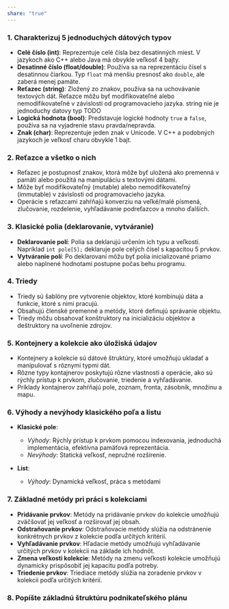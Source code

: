 ```yaml
---
share: "true"
---
```

### 1. Charakterizuj 5 jednoduchých dátových typov

- **Celé číslo (int)**: Reprezentuje celé čísla bez desatinných miest. V jazykoch ako C++ alebo Java má obvykle veľkosť 4 bajty.
- **Desatinné číslo (float/double)**: Používa sa na reprezentáciu čísel s desatinnou čiarkou. Typ `float` má menšiu presnosť ako `double`, ale zaberá menej pamäte.
- **Reťazec (string)**: Zložený zo znakov, používa sa na uchovávanie textových dát. Reťazce môžu byť modifikovateľné alebo nemodifikovateľné v závislosti od programovacieho jazyka. string nie je jednoduchy datovy typ TODO
- **Logická hodnota (bool)**: Predstavuje logické hodnoty `true` a `false`, používa sa na vyjadrenie stavu pravda/nepravda.
- **Znak (char)**: Reprezentuje jeden znak v Unicode. V C++ a podobných jazykoch je veľkosť charu obvykle 1 bajt.

### 2. Reťazce a všetko o nich

- Reťazec je postupnosť znakov, ktorá môže byť uložená ako premenná v pamäti alebo použitá na manipuláciu s textovými dátami.
- Môže byť modifikovateľný (mutable) alebo nemodifikovateľný (immutable) v závislosti od programovacieho jazyka.
- Operácie s reťazcami zahŕňajú konverziu na veľké/malé písmená, zlučovanie, rozdelenie, vyhľadávanie podreťazcov a mnoho ďalších.

### 3. Klasické polia (deklarovanie, vytváranie)

- **Deklarovanie polí**: Polia sa deklarujú určením ich typu a veľkosti. Napríklad `int pole[5];` deklaruje pole celých čísel s kapacitou 5 prvkov.
- **Vytváranie polí**: Po deklarovaní môžu byť polia inicializované priamo alebo naplnené hodnotami postupne počas behu programu.

### 4. Triedy

- Triedy sú šablóny pre vytvorenie objektov, ktoré kombinujú dáta a funkcie, ktoré s nimi pracujú.
- Obsahujú členské premenné a metódy, ktoré definujú správanie objektu.
- Triedy môžu obsahovať konštruktory na inicializáciu objektov a deštruktory na uvoľnenie zdrojov.

### 5. Kontejnery a kolekcie ako úložiská údajov

- Kontejnery a kolekcie sú dátové štruktúry, ktoré umožňujú ukladať a manipulovať s rôznymi typmi dát.
- Rôzne typy kontajnerov poskytujú rôzne vlastnosti a operácie, ako sú rýchly prístup k prvkom, zlučovanie, triedenie a vyhľadávanie.
- Príklady kontajnerov zahŕňajú pole, zoznam, fronta, zásobník, množinu a mapu.

### 6. Výhody a nevýhody klasického poľa a listu

- **Klasické pole**:
  - *Výhody*: Rýchly prístup k prvkom pomocou indexovania, jednoduchá implementácia, efektívna pamäťová reprezentácia.
  - *Nevýhody*: Statická veľkosť, nepružné rozšírenie.

- **List**:
  - *Výhody*: Dynamická veľkosť, práca s metódami
### 7. Základné metódy pri práci s kolekciami

- **Pridávanie prvkov**: Metódy na pridávanie prvkov do kolekcie umožňujú zväčšovať jej veľkosť a rozširovať jej obsah.
- **Odstraňovanie prvkov**: Odstraňovacie metódy slúžia na odstránenie konkrétnych prvkov z kolekcie podľa určitých kritérií.
- **Vyhľadávanie prvkov**: Hľadacie metódy umožňujú vyhľadávanie určitých prvkov v kolekcii na základe ich hodnôt.
- **Zmena veľkosti kolekcie**: Metódy na zmenu veľkosti kolekcie umožňujú dynamicky prispôsobiť jej kapacitu podľa potreby.
- **Triedenie prvkov**: Triediace metódy slúžia na zoradenie prvkov v kolekcii podľa určitých kritérií.

### 8. Popíšte základnú štruktúru podnikateľského plánu


